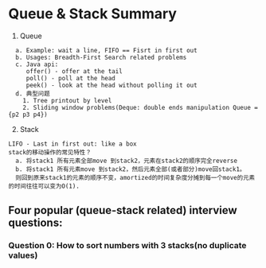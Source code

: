 # Queue & Stack Summary
1. Queue  
```
  a. Example: wait a line, FIFO == Fisrt in first out       
  b. Usages: Breadth-First Search related problems        
  c. Java api:      
     offer() - offer at the tail  
     poll() - poll at the head    
     peek() - look at the head without polling it out   
  d. 典型问题
    1. Tree printout by level   
    2. Sliding window problems(Deque: double ends manipulation Queue = {p2 p3 p4})    
```
 2. Stack                                                                    
```
LIFO - Last in first out: like a box
stack的移动操作的常见特性？
  a. 将stack1 所有元素全部move 到stack2，元素在stack2的顺序完全reverse
  b. 将stack1 所有元素move 到stack2，然后元素全部(或者部分)move回stack1。
  则回到原来stack1的元素的顺序不变，amortized的时间复杂度分摊到每一个move的元素的时间往往可以变为O(1).
```

## Four popular (queue-stack related) interview questions:
### Question 0: How to sort numbers with 3 stacks(no duplicate values)
